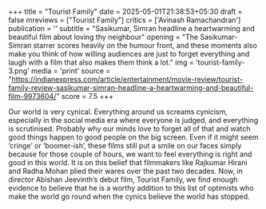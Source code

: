 +++
title = "Tourist Family"
date = 2025-05-01T21:38:53+05:30
draft = false
mreviews = ["Tourist Family"]
critics = ['Avinash Ramachandran']
publication = ''
subtitle = "Sasikumar, Simran headline a heartwarming and beautiful film about loving thy neighbour"
opening = "The Sasikumar-Simran starrer scores heavily on the humour front, and these moments also make you think of how willing audiences are just to forget everything and laugh with a film that also makes them think a lot."
img = 'tourist-family-3.png'
media = 'print'
source = "https://indianexpress.com/article/entertainment/movie-review/tourist-family-review-sasikumar-simran-headline-a-heartwarming-and-beautiful-film-9973604/"
score = 7.5
+++

Our world is very cynical. Everything around us screams cynicism, especially in the social media era where everyone is judged, and everything is scrutinised. Probably why our minds love to forget all of that and watch good things happen to good people on the big screen. Even if it might seem ‘cringe’ or ‘boomer-ish’, these films still put a smile on our faces simply because for those couple of hours, we want to feel everything is right and good in this world. It is on this belief that filmmakers like Rajkumar Hirani and Radha Mohan plied their wares over the past two decades. Now, in director Abishan Jeevinth’s debut film, Tourist Family, we find enough evidence to believe that he is a worthy addition to this list of optimists who make the world go round when the cynics believe the world has stopped.
